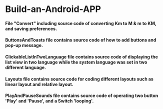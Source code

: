 # Build-an-Android-APP

#### File "Convert" including source code of converting Km to M & m to KM, and saving preferences.
#### ButtonsAndToasts file contains source code of how to add buttons and pop-up message.
#### ClickableListInTwoLanguage file contains source code of displaying the list view in two language while the system language was set in two different language.
#### Layouts file contains source code for coding different layouts such as linear layout and relative layout.
#### PlayAndPauseSounds file contains source code of operating two button 'Play' and 'Pause', and a Switch 'looping'.
